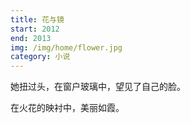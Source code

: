 ```yaml
---
title: 花与镜
start: 2012
end: 2013
img: /img/home/flower.jpg
category: 小说
---
```


她扭过头，在窗户玻璃中，望见了自己的脸。

在火花的映衬中，美丽如霞。